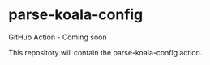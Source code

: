# parse-koala-config

GitHub Action - Coming soon

This repository will contain the parse-koala-config action.
